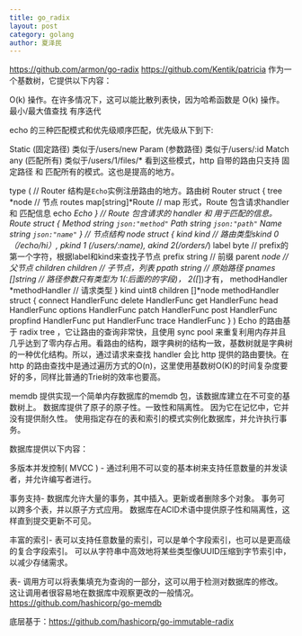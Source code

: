 ```yaml
---
title: go_radix
layout: post
category: golang
author: 夏泽民
---
```

https://github.com/armon/go-radix
https://github.com/Kentik/patricia
作为一个基数树，它提供以下内容：

O(k) 操作。在许多情况下，这可以能比散列表快，因为哈希函数是 O(k) 操作。
最小/最大值查找
有序迭代
<!-- more -->
echo 的三种匹配模式和优先级顺序匹配，优先级从下到下:

Static (固定路径) 类似于/users/new
Param (参数路径) 类似于/users/:id
Match any (匹配所有) 类似于/users/1/files/*
看到这些模式，http 自带的路由只支持 固定路径 和 匹配所有的模式。这也是提高的地方。

type (
    // Router 结构是`Echo`实例注册路由的地方。路由树
    Router struct {
        tree   *node // 节点
        routes map[string]*Route // map 形式，Route 包含请求handler 和 匹配信息
        echo   *Echo
    }
    // Route 包含请求的 handler 和 用于匹配的信息。
    Route struct {
        Method string `json:"method"`
        Path   string `json:"path"`
        Name   string `json:"name"`
    }
    // 节点结构
    node struct {
        kind          kind // 路由类型skind 0（/echo/hi）, pkind 1 (/users/:name),  akind 2(/orders/*)
        label         byte // prefix的第一个字符，根据label和kind来查找子节点
        prefix        string // 前缀
        parent        *node // 父节点
        children      children // 子节点，列表
        ppath         string // 原始路径
        pnames        []string // 路径参数只有类型为 1(:后面的的字段)， 2([*])才有，
        methodHandler *methodHandler // 请求类型
    }
    kind          uint8
    children      []*node
    methodHandler struct {
        connect  HandlerFunc
        delete   HandlerFunc
        get      HandlerFunc
        head     HandlerFunc
        options  HandlerFunc
        patch    HandlerFunc
        post     HandlerFunc
        propfind HandlerFunc
        put      HandlerFunc
        trace    HandlerFunc
    }
)
Echo 的路由基于 radix tree ，它让路由的查询非常快，且使用 sync pool 来重复利用内存并且几乎达到了零内存占用。看路由的结构，跟字典树的结构一致，基数树就是字典树的一种优化结构。所以，通过请求来查找 handler 会比 http 提供的路由要快。在 http 的路由查找中是通过遍历方式的O(n)，这里使用基数树O(K)的时间复杂度要好的多，同样比普通的Trie树的效率也要高。


memdb
提供实现一个简单内存数据库的memdb 包，该数据库建立在不可变的基数树上。 数据库提供了原子的原子性。一致性和隔离性。 因为它在记忆中，它并没有提供耐久性。 使用指定存在的表和索引的模式实例化数据库，并允许执行事务。

数据库提供以下内容：

多版本并发控制( MVCC ) - 通过利用不可以变的基本树来支持任意数量的并发读者，并允许编写者进行。

事务支持- 数据库允许大量的事务，其中插入。更新或者删除多个对象。 事务可以跨多个表，并以原子方式应用。 数据库在ACID术语中提供原子性和隔离性，这样直到提交更新不可见。

丰富的索引- 表可以支持任意数量的索引，可以是单个字段索引，也可以是更高级的复合字段索引。 可以从字符串中高效地将某些类型像UUID压缩到字节索引中，以减少存储需求。

表- 调用方可以将表集填充为查询的一部分，这可以用于检测对数据库的修改。 这让调用者很容易地在数据库中观察更改的一般情况。
https://github.com/hashicorp/go-memdb

底层基于：https://github.com/hashicorp/go-immutable-radix
